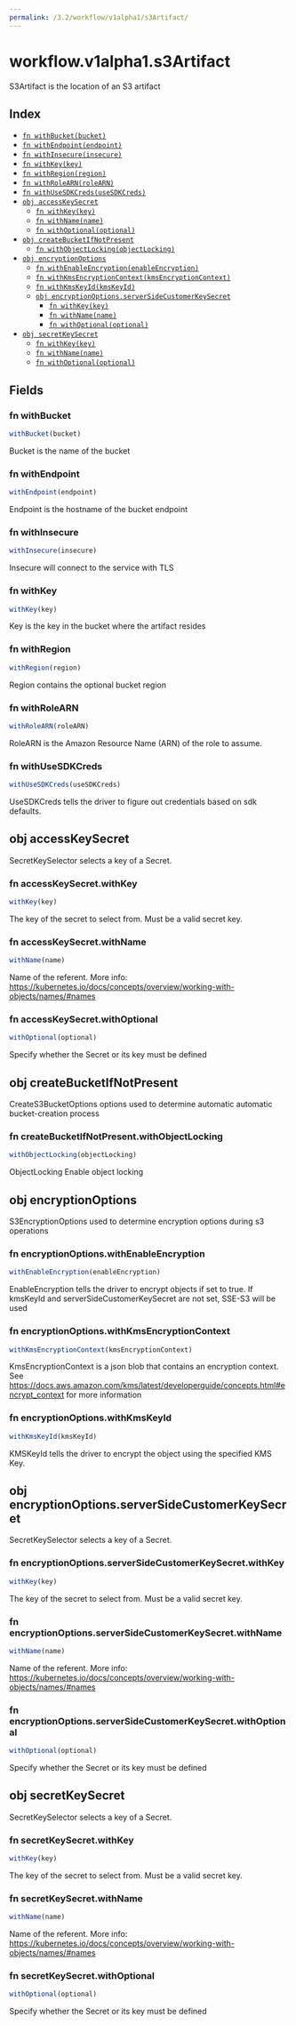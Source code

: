 ```yaml
---
permalink: /3.2/workflow/v1alpha1/s3Artifact/
---
```


# workflow.v1alpha1.s3Artifact

S3Artifact is the location of an S3 artifact

## Index

* [`fn withBucket(bucket)`](#fn-withbucket)
* [`fn withEndpoint(endpoint)`](#fn-withendpoint)
* [`fn withInsecure(insecure)`](#fn-withinsecure)
* [`fn withKey(key)`](#fn-withkey)
* [`fn withRegion(region)`](#fn-withregion)
* [`fn withRoleARN(roleARN)`](#fn-withrolearn)
* [`fn withUseSDKCreds(useSDKCreds)`](#fn-withusesdkcreds)
* [`obj accessKeySecret`](#obj-accesskeysecret)
  * [`fn withKey(key)`](#fn-accesskeysecretwithkey)
  * [`fn withName(name)`](#fn-accesskeysecretwithname)
  * [`fn withOptional(optional)`](#fn-accesskeysecretwithoptional)
* [`obj createBucketIfNotPresent`](#obj-createbucketifnotpresent)
  * [`fn withObjectLocking(objectLocking)`](#fn-createbucketifnotpresentwithobjectlocking)
* [`obj encryptionOptions`](#obj-encryptionoptions)
  * [`fn withEnableEncryption(enableEncryption)`](#fn-encryptionoptionswithenableencryption)
  * [`fn withKmsEncryptionContext(kmsEncryptionContext)`](#fn-encryptionoptionswithkmsencryptioncontext)
  * [`fn withKmsKeyId(kmsKeyId)`](#fn-encryptionoptionswithkmskeyid)
  * [`obj encryptionOptions.serverSideCustomerKeySecret`](#obj-encryptionoptionsserversidecustomerkeysecret)
    * [`fn withKey(key)`](#fn-encryptionoptionsserversidecustomerkeysecretwithkey)
    * [`fn withName(name)`](#fn-encryptionoptionsserversidecustomerkeysecretwithname)
    * [`fn withOptional(optional)`](#fn-encryptionoptionsserversidecustomerkeysecretwithoptional)
* [`obj secretKeySecret`](#obj-secretkeysecret)
  * [`fn withKey(key)`](#fn-secretkeysecretwithkey)
  * [`fn withName(name)`](#fn-secretkeysecretwithname)
  * [`fn withOptional(optional)`](#fn-secretkeysecretwithoptional)

## Fields

### fn withBucket

```ts
withBucket(bucket)
```

Bucket is the name of the bucket

### fn withEndpoint

```ts
withEndpoint(endpoint)
```

Endpoint is the hostname of the bucket endpoint

### fn withInsecure

```ts
withInsecure(insecure)
```

Insecure will connect to the service with TLS

### fn withKey

```ts
withKey(key)
```

Key is the key in the bucket where the artifact resides

### fn withRegion

```ts
withRegion(region)
```

Region contains the optional bucket region

### fn withRoleARN

```ts
withRoleARN(roleARN)
```

RoleARN is the Amazon Resource Name (ARN) of the role to assume.

### fn withUseSDKCreds

```ts
withUseSDKCreds(useSDKCreds)
```

UseSDKCreds tells the driver to figure out credentials based on sdk defaults.

## obj accessKeySecret

SecretKeySelector selects a key of a Secret.

### fn accessKeySecret.withKey

```ts
withKey(key)
```

The key of the secret to select from.  Must be a valid secret key.

### fn accessKeySecret.withName

```ts
withName(name)
```

Name of the referent. More info: https://kubernetes.io/docs/concepts/overview/working-with-objects/names/#names

### fn accessKeySecret.withOptional

```ts
withOptional(optional)
```

Specify whether the Secret or its key must be defined

## obj createBucketIfNotPresent

CreateS3BucketOptions options used to determine automatic automatic bucket-creation process

### fn createBucketIfNotPresent.withObjectLocking

```ts
withObjectLocking(objectLocking)
```

ObjectLocking Enable object locking

## obj encryptionOptions

S3EncryptionOptions used to determine encryption options during s3 operations

### fn encryptionOptions.withEnableEncryption

```ts
withEnableEncryption(enableEncryption)
```

EnableEncryption tells the driver to encrypt objects if set to true. If kmsKeyId and serverSideCustomerKeySecret are not set, SSE-S3 will be used

### fn encryptionOptions.withKmsEncryptionContext

```ts
withKmsEncryptionContext(kmsEncryptionContext)
```

KmsEncryptionContext is a json blob that contains an encryption context. See https://docs.aws.amazon.com/kms/latest/developerguide/concepts.html#encrypt_context for more information

### fn encryptionOptions.withKmsKeyId

```ts
withKmsKeyId(kmsKeyId)
```

KMSKeyId tells the driver to encrypt the object using the specified KMS Key.

## obj encryptionOptions.serverSideCustomerKeySecret

SecretKeySelector selects a key of a Secret.

### fn encryptionOptions.serverSideCustomerKeySecret.withKey

```ts
withKey(key)
```

The key of the secret to select from.  Must be a valid secret key.

### fn encryptionOptions.serverSideCustomerKeySecret.withName

```ts
withName(name)
```

Name of the referent. More info: https://kubernetes.io/docs/concepts/overview/working-with-objects/names/#names

### fn encryptionOptions.serverSideCustomerKeySecret.withOptional

```ts
withOptional(optional)
```

Specify whether the Secret or its key must be defined

## obj secretKeySecret

SecretKeySelector selects a key of a Secret.

### fn secretKeySecret.withKey

```ts
withKey(key)
```

The key of the secret to select from.  Must be a valid secret key.

### fn secretKeySecret.withName

```ts
withName(name)
```

Name of the referent. More info: https://kubernetes.io/docs/concepts/overview/working-with-objects/names/#names

### fn secretKeySecret.withOptional

```ts
withOptional(optional)
```

Specify whether the Secret or its key must be defined